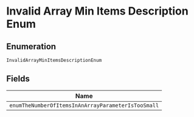 
# Invalid Array Min Items Description Enum

## Enumeration

`InvalidArrayMinItemsDescriptionEnum`

## Fields

| Name |
|  --- |
| `enumTheNumberOfItemsInAnArrayParameterIsTooSmall` |

